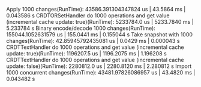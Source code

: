 Apply 1000 changes(RunTime): 43586.391304347824 us | 43.5864 ms | 0.043586 s
CRDTORSetHandler do 1000 operations and get value (incremental cache update: true)(RunTime): 5233784.0 us | 5233.7840 ms | 5.233784 s
Binary encode/decode 1000 changes(RunTime): 155044.1052631579 us | 155.0441 ms | 0.155044 s
Take snapshot with 1000 changes(RunTime): 42.85945792435081 us | 0.0429 ms | 0.000043 s
CRDTTextHandler do 1000 operations and get value (incremental cache update: true)(RunTime): 1196207.5 us | 1196.2075 ms | 1.196208 s
CRDTTextHandler do 1000 operations and get value (incremental cache update: false)(RunTime): 2280812.0 us | 2280.8120 ms | 2.280812 s
Import 1000 concurrent changes(RunTime): 43481.97826086957 us | 43.4820 ms | 0.043482 s
